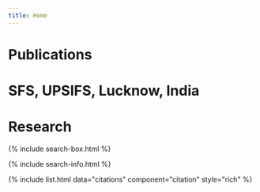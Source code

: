 ```yaml
---
title: Home
---
```


# Publications
# SFS, UPSIFS, Lucknow, India



# <i class="fas fa-microscope"></i>Research


{% include search-box.html %}

{% include search-info.html %}

{% include list.html data="citations" component="citation" style="rich" %}

